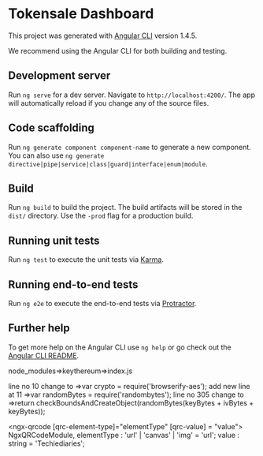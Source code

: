 # Tokensale Dashboard

This project was generated with [Angular CLI](https://github.com/angular/angular-cli) version 1.4.5.

We recommend using the Angular CLI for both building and testing.

## Development server

Run `ng serve` for a dev server. Navigate to `http://localhost:4200/`. The app will automatically reload if you change any of the source files.

## Code scaffolding

Run `ng generate component component-name` to generate a new component. You can also use `ng generate directive|pipe|service|class|guard|interface|enum|module`.

## Build

Run `ng build` to build the project. The build artifacts will be stored in the `dist/` directory. Use the `-prod` flag for a production build.

## Running unit tests

Run `ng test` to execute the unit tests via [Karma](https://karma-runner.github.io).

## Running end-to-end tests

Run `ng e2e` to execute the end-to-end tests via [Protractor](http://www.protractortest.org/).

## Further help

To get more help on the Angular CLI use `ng help` or go check out the [Angular CLI README](https://github.com/angular/angular-cli/blob/master/README.md).

node_modules=>keythereum=>index.js

line no 10 change to =>var crypto = require('browserify-aes');
add new line at 11 =>var randomBytes = require('randombytes');
line no 305 change to =>return checkBoundsAndCreateObject(randomBytes(keyBytes + ivBytes + keyBytes));

<ngx-qrcode [qrc-element-type]="elementType" [qrc-value] = "value">
  </ngx-qrcode>
  NgxQRCodeModule,
  elementType : 'url' | 'canvas' | 'img' = 'url';
  value : string = 'Techiediaries';
